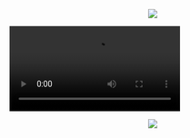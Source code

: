 <p align="center"> <img src="https://komarev.com/ghpvc/?username=yaorijuana&color=green&label=witnesses&base=1000"> </p

 <video src="https://github.com/user-attachments/assets/bc0921ef-5e7a-418f-921a-a1be6152d305"> </video> 

<p align="center"> <img src="https://spotify-github-profile.kittinanx.com/api/view?uid=31ras742ipljomjwo7h6ikzmc2wu&cover_image=true&theme=novatorem&show_offline=false&background_color=121212&interchange=false&bar_color=53b14f&bar_color_cover=true"> </p>

